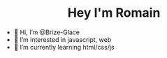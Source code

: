 <h1 style="text-align: center;">Hey I'm Romain</h1>

- 👋 Hi, I’m @Brize-Glace
- 👀 I’m interested in javascript, web
- 🌱 I’m currently learning html/css/js

